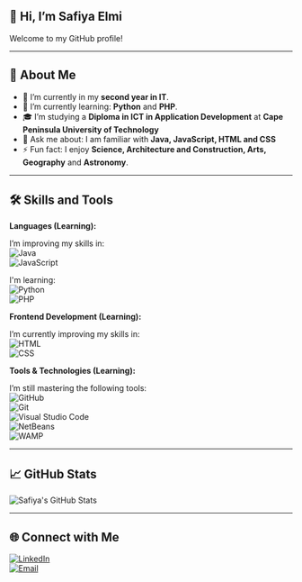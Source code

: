 ## 👋 Hi, I’m Safiya Elmi 
Welcome to my GitHub profile!

---

## 🚀 About Me  
- 🔭 I’m currently in my **second year in IT**.
- 🌱 I’m currently learning: **Python**  and **PHP**.  
- 🎓 I’m studying a **Diploma in ICT in Application Development** at **Cape Peninsula University of Technology**  
- 💬 Ask me about: I am familiar with **Java, JavaScript, HTML and CSS** 
- ⚡ Fun fact: I enjoy **Science, Architecture and Construction, Arts, Geography** and **Astronomy**.

---

## 🛠️ Skills and Tools  

**Languages (Learning):**  

I’m improving my skills in:  
![Java](https://img.shields.io/badge/Java-ED8B00?style=for-the-badge&logo=java&logoColor=white)  
![JavaScript](https://img.shields.io/badge/JavaScript-F7DF1E?style=for-the-badge&logo=javascript&logoColor=black)  

I'm learning:   
![Python](https://img.shields.io/badge/Python-3776AB?style=for-the-badge&logo=python&logoColor=white)  
![PHP](https://img.shields.io/badge/PHP-777BB4?style=for-the-badge&logo=php&logoColor=white)

**Frontend Development (Learning):**  

I’m currently improving my skills in:  
![HTML](https://img.shields.io/badge/HTML-E34F26?style=for-the-badge&logo=html5&logoColor=white)  
![CSS](https://img.shields.io/badge/CSS-1572B6?style=for-the-badge&logo=css3&logoColor=white)  


**Tools & Technologies (Learning):**  

I’m still mastering the following tools:  
![GitHub](https://img.shields.io/badge/GitHub-181717?style=for-the-badge&logo=github&logoColor=white)  
![Git](https://img.shields.io/badge/Git-F05032?style=for-the-badge&logo=git&logoColor=white)  
![Visual Studio Code](https://img.shields.io/badge/VS%20Code-0078d7?style=for-the-badge&logo=visualstudiocode&logoColor=white)  
![NetBeans](https://img.shields.io/badge/Apache%20NetBeans-1B6AC6?style=for-the-badge&logo=apachenetbeanside&logoColor=white)    
![WAMP](https://img.shields.io/badge/WAMP-FF8800?style=for-the-badge&logo=windows&logoColor=white)

---


## 📈 GitHub Stats  
![Safiya's GitHub Stats](https://github-readme-stats.vercel.app/api?username=CocoMacNugget&show_icons=true&theme=radical)

---

## 🌐 Connect with Me  
[![LinkedIn](https://img.shields.io/badge/LinkedIn-%230077B5.svg?style=for-the-badge&logo=linkedin&logoColor=white)](https://linkedin.com/in/safiya-elmi-795771309?utm_source=share&utm_campaign=share_via&utm_content=profile&utm_medium=android_app)  
[![Email](https://img.shields.io/badge/Email-D14836?style=for-the-badge&logo=gmail&logoColor=white)](mailto:safiyamelmi19@gmail.com)  

